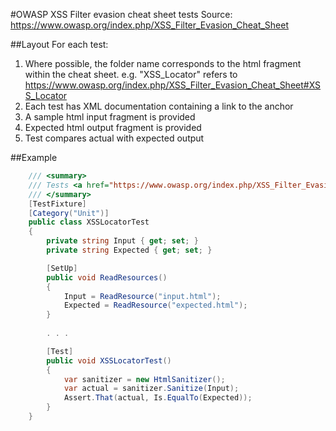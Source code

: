 #OWASP XSS Filter evasion cheat sheet tests
Source: https://www.owasp.org/index.php/XSS_Filter_Evasion_Cheat_Sheet

##Layout
For each test:

1. Where possible, the folder name corresponds to the html fragment within the cheat sheet. e.g. "XSS_Locator" refers to https://www.owasp.org/index.php/XSS_Filter_Evasion_Cheat_Sheet#XSS_Locator
2. Each test has XML documentation containing a link to the anchor
2. A sample html input fragment is provided
3. Expected html output fragment is provided
4. Test compares actual with expected output

##Example

```csharp
    /// <summary>
    /// Tests <a href="https://www.owasp.org/index.php/XSS_Filter_Evasion_Cheat_Sheet#XSS_Locator">XSS Locator</a>
    /// </summary>
    [TestFixture]
    [Category("Unit")]
    public class XSSLocatorTest
    {
        private string Input { get; set; }
        private string Expected { get; set; }

        [SetUp]
        public void ReadResources()
        {
            Input = ReadResource("input.html");
            Expected = ReadResource("expected.html");
        }
        
        . . .

        [Test]
        public void XSSLocatorTest()
        {
            var sanitizer = new HtmlSanitizer();
            var actual = sanitizer.Sanitize(Input);
            Assert.That(actual, Is.EqualTo(Expected));
        }
    }
```
